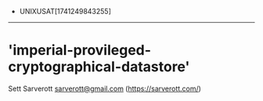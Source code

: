 - UNIXUSAT[1741249843255] 

---


# 'imperial-provileged-cryptographical-datastore'
Sett Sarverott <sarverott@gmail.com> (https://sarverott.com/)
